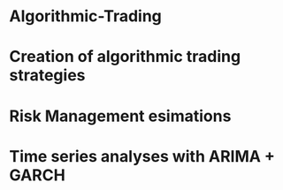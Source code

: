 # Algorithmic-Trading
# Creation of algorithmic trading strategies
# Risk Management esimations
# Time series analyses with ARIMA + GARCH
